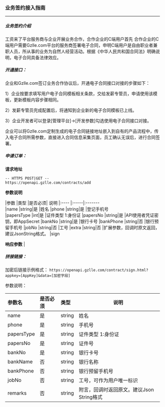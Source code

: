 ### 业务签约接入指南
***
##### 业务签约介绍

工资来了平台服务商与企业开展业务合作，合作企业的C端用户首先
合作企业的C端用户需要Gzlle.com平台的服务商签署电子合同，申明C端用户是自由职业者兼职人员，所从事的业务为自然人经营活动。根据《中华人民共和国合同法》明确说明，电子合同具备法律效应。

##### 开通接口：
企业和Gzlle.com签订业务合作协议后，开通电子合同接口对接的步骤如下：
 
1）企业按要求填写用户电子合同模板相关条款，交给发薪专管员，申请使用该模板，更新模板内容步骤相同。
 
2）发薪专管员完成配置后，将通知到企业新的电子合同模板已上线。

3）企业开发者可以登录[管理平台]->[开发参数]勾选使用电子合同接口对接。
  
企业可以将Gzlle.com定制生成的电子合同链接地址嵌入到自有的产品流程中，传入电子合同所需参数，直接进入合同信息采集页面，员工确认无误后，进行合同签署。

##### 申请订单：

**请求地址**

```
-- HTTPS POST|GET --
https://openapi.gzlle.com/contracts/add
```

**参数说明**

|参数    |类型   |是否必须|    说明
|:----   |:-----|:-------    
|name       |string|是 |姓名
|phone      |string|是 |登记手机号     
|papersType |int|是 |证件类型 1:身份证
|papersNo   |string|是 |API使用者凭证密钥，即AppSecret
|bankNo     |string|是 |银行卡号
|bankPhone  |string|否 |银行预留手机号
|jobNo      |string|否 |工号
|extra    |string|否 |扩展参数，回调时原文返回，建议JsonString格式。
|sign

**响应参数**
|


##### 拼接链接：
加密后链接示例格式：
`https://openapi.gzlle.com/contract/sign.html?appkey=[AppKey]&data=[加密字段]`

参数说明：

| 参数名 | 是否必须 | 类型 | 说明 |
| :--- | :--- | :--- | --- |
| name | 是 | string | 姓名 |
| phone | 是 | string | 手机号 |
| papersType| 是 | string | 证件类型 1:身份证 |
| papersNo| 是 | string | 证件号 |
| bankNo| 是 | string | 银行卡号 |
| bankName| 否 | string | 银行名称 |
| bankPhone| 否 | string | 银行预留手机号 |
| jobNo| 否 | string | 工号，可作为用户唯一标识 |
| remarks| 否 | string | 附言，回调时返回原文。建议Json String格式 |

